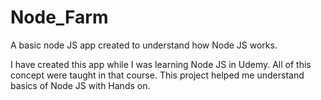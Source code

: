 # Node_Farm
A basic node JS app created to understand how Node JS works.

I have created this app while I was learning Node JS in Udemy.
All of this concept were taught in that course.
This project helped me understand basics of Node JS with Hands on.
